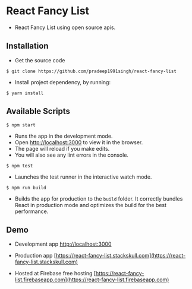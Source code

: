 # React Fancy List

* React Fancy List using open source apis.

## Installation

* Get the source code

`$ git clone https://github.com/pradeep1991singh/react-fancy-list`

* Install project dependency, by running:

`$ yarn install`

## Available Scripts

`$ npm start`

* Runs the app in the development mode.
* Open [http://localhost:3000](http://localhost:3000) to view it in the browser.
* The page will reload if you make edits.
* You will also see any lint errors in the console.

`$ npm test`

* Launches the test runner in the interactive watch mode.

`$ npm run build`

* Builds the app for production to the `build` folder.
It correctly bundles React in production mode and optimizes the build for the best performance.

## Demo

* Development app [http://localhost:3000](http://localhost:3000)

* Production app [https://react-fancy-list.stackskull.com](https://react-fancy-list.stackskull.com)

* Hosted at Firebase free hosting [https://react-fancy-list.firebaseapp.com](https://react-fancy-list.firebaseapp.com)

